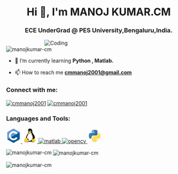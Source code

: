 <h1 align="center">Hi 👋, I'm MANOJ KUMAR.CM</h1>
<h3 align="center">ECE UnderGrad @ PES University,Bengaluru,India.</h3>

<img align="right" alt="Coding" width="400" src="https://imgs.search.brave.com/cTWvsKv2Fc7C5UDE5anDrCErBLMupkD9BAQQL3XPTBM/rs:fit:800:600:1/g:ce/aHR0cHM6Ly9jZG4u/ZHJpYmJibGUuY29t/L3VzZXJzLzEwNTk1/ODMvc2NyZWVuc2hv/dHMvNDE3MTM2Ny9j/b2RpbmctZnJlYWsu/Z2lm.gif">

<p align="left"> <img src="https://komarev.com/ghpvc/?username=manojkumar-cm&label=Profile%20views&color=0e75b6&style=flat" alt="manojkumar-cm" /> </p>

- 🌱 I’m currently learning **Python , Matlab.**

- 📫 How to reach me **cmmanoj2001@gmail.com**

<h3 align="left">Connect with me:</h3>
<p align="left">
<a href="https://www.hackerrank.com/cmmanoj2001" target="blank"><img align="center" src="https://raw.githubusercontent.com/rahuldkjain/github-profile-readme-generator/master/src/images/icons/Social/hackerrank.svg" alt="cmmanoj2001" height="30" width="40" /></a>
<a href="https://auth.geeksforgeeks.org/user/cmmanoj2001" target="blank"><img align="center" src="https://raw.githubusercontent.com/rahuldkjain/github-profile-readme-generator/master/src/images/icons/Social/geeks-for-geeks.svg" alt="cmmanoj2001" height="30" width="40" /></a>
</p>

<h3 align="left">Languages and Tools:</h3>
<p align="left"> <a href="https://www.cprogramming.com/" target="_blank" rel="noreferrer"> <img src="https://raw.githubusercontent.com/devicons/devicon/master/icons/c/c-original.svg" alt="c" width="40" height="40"/> </a> <a href="https://www.linux.org/" target="_blank" rel="noreferrer"> <img src="https://raw.githubusercontent.com/devicons/devicon/master/icons/linux/linux-original.svg" alt="linux" width="40" height="40"/> </a> <a href="https://www.mathworks.com/" target="_blank" rel="noreferrer"> <img src="https://upload.wikimedia.org/wikipedia/commons/2/21/Matlab_Logo.png" alt="matlab" width="40" height="40"/> </a> <a href="https://opencv.org/" target="_blank" rel="noreferrer"> <img src="https://www.vectorlogo.zone/logos/opencv/opencv-icon.svg" alt="opencv" width="40" height="40"/> </a> <a href="https://www.python.org" target="_blank" rel="noreferrer"> <img src="https://raw.githubusercontent.com/devicons/devicon/master/icons/python/python-original.svg" alt="python" width="40" height="40"/> </a> </p>

<p><img align="left" src="https://github-readme-stats.vercel.app/api/top-langs?username=manojkumar-cm&show_icons=true&locale=en&layout=compact" alt="manojkumar-cm" /></p>

<p>&nbsp;<img align="center" src="https://github-readme-stats.vercel.app/api?username=manojkumar-cm&show_icons=true&locale=en" alt="manojkumar-cm" /></p>

<p><img align="center" src="https://github-readme-streak-stats.herokuapp.com/?user=manojkumar-cm&" alt="manojkumar-cm" /></p>
